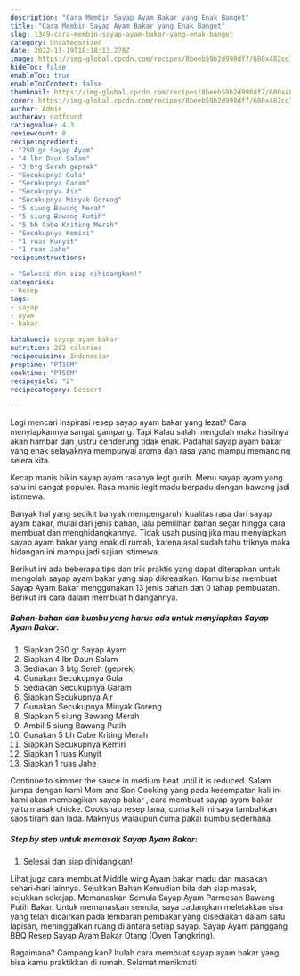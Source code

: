 ```yaml
---
description: "Cara Membin Sayap Ayam Bakar yang Enak Banget"
title: "Cara Membin Sayap Ayam Bakar yang Enak Banget"
slug: 1349-cara-membin-sayap-ayam-bakar-yang-enak-banget
category: Uncategorized
date: 2022-11-19T18:18:13.278Z
image: https://img-global.cpcdn.com/recipes/8beeb59b2d998df7/680x482cq70/sayap-ayam-bakar-foto-resep-utama.jpg
hideToc: false
enableToc: true
enableTocContent: false
thumbnail: https://img-global.cpcdn.com/recipes/8beeb59b2d998df7/680x482cq70/sayap-ayam-bakar-foto-resep-utama.jpg
cover: https://img-global.cpcdn.com/recipes/8beeb59b2d998df7/680x482cq70/sayap-ayam-bakar-foto-resep-utama.jpg
author: Admin
authorAv: notfound
ratingvalue: 4.3
reviewcount: 8
recipeingredient:
- "250 gr Sayap Ayam"
- "4 lbr Daun Salam"
- "3 btg Sereh geprek"
- "Secukupnya Gula"
- "Secukupnya Garam"
- "Secukupnya Air"
- "Secukupnya Minyak Goreng"
- "5 siung Bawang Merah"
- "5 siung Bawang Putih"
- "5 bh Cabe Kriting Merah"
- "Secukupnya Kemiri"
- "1 ruas Kunyit"
- "1 ruas Jahe"
recipeinstructions:

- "Selesai dan siap dihidangkan!"
categories:
- Resep
tags:
- sayap
- ayam
- bakar

katakunci: sayap ayam bakar 
nutrition: 282 calories
recipecuisine: Indonesian
preptime: "PT10M"
cooktime: "PT50M"
recipeyield: "2"
recipecategory: Dessert

---
```



Lagi mencari inspirasi resep sayap ayam bakar yang lezat? Cara menyiapkannya sangat gampang. Tapi Kalau salah mengolah maka hasilnya akan hambar dan justru cenderung tidak enak. Padahal sayap ayam bakar yang enak selayaknya mempunyai aroma dan rasa yang mampu memancing selera kita.


Kecap manis bikin sayap ayam rasanya legt gurih. Menu sayap ayam yang satu ini sangat populer. Rasa manis legit madu berpadu dengan bawang jadi istimewa.

Banyak hal yang sedikit banyak mempengaruhi kualitas rasa dari sayap ayam bakar, mulai dari jenis bahan, lalu pemilihan bahan segar hingga cara membuat dan menghidangkannya. Tidak usah pusing jika mau menyiapkan sayap ayam bakar yang enak di rumah, karena asal sudah tahu triknya maka hidangan ini mampu jadi sajian istimewa.


Berikut ini ada beberapa tips dan trik praktis yang dapat diterapkan untuk mengolah sayap ayam bakar yang siap dikreasikan. Kamu bisa membuat Sayap Ayam Bakar menggunakan 13 jenis bahan dan 0 tahap pembuatan. Berikut ini cara dalam membuat hidangannya.

<!--inarticleads1-->

##### Bahan-bahan dan bumbu yang harus ada untuk menyiapkan Sayap Ayam Bakar:

1. Siapkan 250 gr Sayap Ayam
1. Siapkan 4 lbr Daun Salam
1. Sediakan 3 btg Sereh (geprek)
1. Gunakan Secukupnya Gula
1. Sediakan Secukupnya Garam
1. Siapkan Secukupnya Air
1. Gunakan Secukupnya Minyak Goreng
1. Siapkan 5 siung Bawang Merah
1. Ambil 5 siung Bawang Putih
1. Gunakan 5 bh Cabe Kriting Merah
1. Siapkan Secukupnya Kemiri
1. Siapkan 1 ruas Kunyit
1. Siapkan 1 ruas Jahe


Continue to simmer the sauce in medium heat until it is reduced. Salam jumpa dengan kami Mom and Son Cooking yang pada kesempatan kali ini kami akan membagikan sayap bakar , cara membuat sayap ayam bakar yaitu masak chicke. Cooksnap resep lama, cuma kali ini saya tambahkan saos tiram dan lada. Maknyus walaupun cuma pakai bumbu sederhana. 

<!--inarticleads2-->

##### Step by step untuk memasak Sayap Ayam Bakar:


1. Selesai dan siap dihidangkan!

Lihat juga cara membuat Middle wing Ayam bakar madu dan masakan sehari-hari lainnya. Sejukkan Bahan Kemudian bila dah siap masak, sejukkan sekejap. Memanaskan Semula Sayap Ayam Parmesan Bawang Putih Bakar. Untuk memanaskan semula, saya cadangkan meletakkan sisa yang telah dicairkan pada lembaran pembakar yang disediakan dalam satu lapisan, meninggalkan ruang di antara setiap sayap. Sayap Ayam panggang BBQ Resep Sayap Ayam Bakar Otang (Oven Tangkring). 

Bagaimana? Gampang kan? Itulah cara membuat sayap ayam bakar yang bisa kamu praktikkan di rumah. Selamat menikmati

